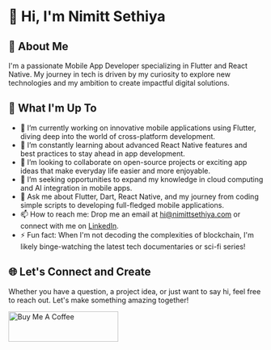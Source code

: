 # 👋 Hi, I'm Nimitt Sethiya

## 🚀 About Me

I'm a passionate Mobile App Developer specializing in Flutter and React Native. My journey in tech is driven by my curiosity to explore new technologies and my ambition to create impactful digital solutions.

## 🌟 What I'm Up To

- 🔭 I’m currently working on innovative mobile applications using Flutter, diving deep into the world of cross-platform development.
- 🌱 I’m constantly learning about advanced React Native features and best practices to stay ahead in app development.
- 👯 I’m looking to collaborate on open-source projects or exciting app ideas that make everyday life easier and more enjoyable.
- 🤔 I’m seeking opportunities to expand my knowledge in cloud computing and AI integration in mobile apps.
- 💬 Ask me about Flutter, Dart, React Native, and my journey from coding simple scripts to developing full-fledged mobile applications.
- 📫 How to reach me: Drop me an email at hi@nimittsethiya.com or connect with me on [LinkedIn](https://www.linkedin.com/in/nimittsethiya).
- ⚡ Fun fact: When I'm not decoding the complexities of blockchain, I'm likely binge-watching the latest tech documentaries or sci-fi series!

## 🌐 Let's Connect and Create

Whether you have a question, a project idea, or just want to say hi, feel free to reach out. Let's make something amazing together!

<a href="https://www.buymeacoffee.com/NimittSethiya" target="_blank"><img src="https://cdn.buymeacoffee.com/buttons/v2/default-yellow.png" alt="Buy Me A Coffee" style="height: 60px !important;width: 217px !important;" ></a>

